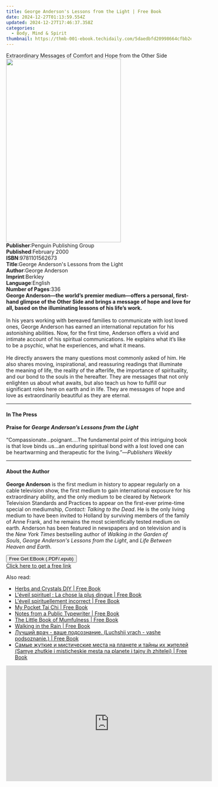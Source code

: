 ```yaml
---
title: George Anderson's Lessons from the Light | Free Book
date: 2024-12-27T01:13:59.554Z
updated: 2024-12-27T17:46:37.358Z
categories:
  - Body, Mind & Spirit
thumbnail: https://thmb-001-ebook.techidaily.com/5daedbfd20998664cfbb2e18d149d77577f50c5579aaf087344665ea4b91fbee.jpg
---
```

<main id="book-container">
  <div class="flex flex-col">
    <div class="book-brief flex-1 py-6 px-4 sm:p-6 md:py-10 md:px-8">
      <!-- brief-->
      <div class="book-brief-main">
        Extraordinary Messages of Comfort and Hope from the Other Side
      </div>
    </div>
    <div
      class="book-meta-info flex-1 grid gap-4 col-start-1 col-end-3 row-start-1 sm:mb-6 sm:grid-cols-4 lg:gap-6 lg:col-start-2 lg:row-end-6 lg:row-span-6 lg:mb-0"
    >
      <div
        class="book-meta-info-left place-content-center mt-4 p-4 text-sm leading-6 col-start-2 col-span-2 dark:text-slate-400"
      >
        <img
          class="w-full h-500 object-cover rounded-lg sm:h-255 sm:col-span-2 lg:col-span-full"
          src="https://img-001-ebook.techidaily.com/98eaa81b40647d64d16e4a130a6f58e5dcd47073ae132ff3e19fc56026490b07.jpg"
          alt=""
          width="312"
          height="500"
        />
      </div>
      <div
        class="book-meta-info-right mt-2 col-start-1 row-start-2 col-span-3 self-center"
      >
        <!-- meta data  -->
        <div class="flex flex-col px-4 md:px-8">
          <div class="flex-1">
            <strong>Publisher</strong>:<span class="px-2"
              >Penguin Publishing Group</span
            >
          </div>
          <div class="flex-1">
            <strong>Published</strong>:<span class="px-2">February 2000</span>
          </div>
          <div class="flex-1">
            <strong>ISBN</strong>:<span class="px-2">9781101562673</span>
          </div>
          <div class="flex-1">
            <strong>Title</strong>:<span class="px-2"
              >George Anderson&#39;s Lessons from the Light</span
            >
          </div>
          <div class="flex-1">
            <strong>Author</strong>:<span class="px-2">George Anderson</span>
          </div>
          <div class="flex-1">
            <strong>Imprint</strong>:<span class="px-2">Berkley</span>
          </div>
          <div class="flex-1">
            <strong>Language</strong>:<span class="px-2">English</span>
          </div>
          <div class="flex-1">
            <strong>Number of Pages</strong>:<span class="px-2">336</span>
          </div>
        </div>
      </div>
    </div>
    <div class="book-description flex-1 py-6 px-4 sm:p-6 md:py-10 md:px-8">
      <div class="book-description-main">
        <div accordion-content="" id="description">
          <b
            >George Anderson—the world’s premier medium—offers a personal,
            first-hand glimpse of the Other Side and brings a message of hope
            and love for all, based on the illuminating lessons of his life’s
            work.</b
          ><br /><br />In his years working with bereaved families to
          communicate with lost loved ones, George Anderson has earned an
          international reputation for his astonishing abilities.&nbsp;Now, for
          the first time,&nbsp;Anderson offers a vivid and intimate account of
          his spiritual communications. He explains what it’s like to be a
          psychic, what he experiences, and what it means. <br /><br />He
          directly answers the many questions most commonly asked of him. He
          also shares moving, inspirational, and reassuring readings that
          illuminate the meaning of life, the reality of the afterlife, the
          importance of spirituality, and our bond to the souls in the
          hereafter. They are messages that not only enlighten us about what
          awaits, but also teach us how to fulfill our significant roles here on
          earth and in life. They are messages of hope and love as
          extraordinarily beautiful as they are eternal.
        </div>
        <div class="accordion-fader"></div>
      </div>
    </div>
    <div class="book-excerpts flex-1 py-6 px-4 sm:p-6 md:py-10 md:px-8">
      <!-- excerpts-->
      <div class="book-excerpts-main">
        <hr />
        <h4 class="placeholder placeholder-heading">
          <span>In The Press</span>
        </h4>
        <p>
          <b>Praise for <i>George Anderson’s Lessons from the Light</i></b
          ><br /><br />“Compassionate...poignant....The fundamental point of
          this intriguing book is that love binds us...an enduring spiritual
          bond with a lost loved one can be heartwarming and therapeutic for the
          living.”—<i>Publishers Weekly</i>
        </p>
      </div>
    </div>
    <div class="book-about-author flex-1 py-6 px-4 sm:p-6 md:py-10 md:px-8">
      <!-- about author-->
      <div class="book-main-author-main">
        <hr />
        <h4 class="placeholder placeholder-heading">
          <span>About the Author</span>
        </h4>
        <p>
          <b>George Anderson</b> is the first medium in history to appear
          regularly on a cable television show, the first medium to gain
          international exposure for his extraordinary ability, and the only
          medium to be cleared by Network Television Standards and Practices to
          appear on the first-ever prime-time special on mediumship,&nbsp;<i
            >Contact: Talking to the Dead</i
          >. He is the only living medium to have been invited to Holland by
          surviving members of the family of Anne Frank, and he remains the most
          scientifically tested medium on earth. Anderson has been featured in
          newspapers and on television and is the&nbsp;<i>New York Times</i
          >&nbsp;bestselling author of&nbsp;<i>Walking in the Garden of Souls</i
          >,&nbsp;<i>George Anderson's Lessons from the Light</i>, and
          <i>Life Between Heaven and Earth</i>.
        </p>
      </div>
    </div>
    <div class="book-free-get flex-1 py-6 px-4 sm:p-6 md:py-10 md:px-8">
      <button
        id="btn-free-get"
        class="bg-blue-500 hover:bg-blue-700 text-white font-bold py-2 px-4 rounded"
      >
        Free Get EBook (.PDF/.epub)
      </button>
      <div id="countdown-display" class="px-2 text-lg mt-2"></div>
      <a
        id="free-link"
        class="hidden bg-blue-500 hover:bg-blue-700 text-white font-bold py-2 px-4 rounded"
        href="https://www.ebooks.com/en-us/book/746987/george-anderson-s-lessons-from-the-light/george-anderson/"
        target="_blank"
        >Click here to get a free link</a
      >
    </div>
    <script>
      let countdownTime = 0;
      let countdownInterval = null;
      document
        .getElementById('btn-free-get')
        .addEventListener('click', startCountdown);
      function startCountdown() {
        countdownTime = new Date().getTime() + 60000 * 3;
        countdownInterval = setInterval(updateCountdown, 1000);
        document.getElementById('btn-free-get').disabled = true;
        document
          .getElementById('btn-free-get')
          .classList.add('bg-gray-500', 'cursor-not-allowed');
      }
      function updateCountdown() {
        let currentTime = new Date().getTime();
        let timeLeft = countdownTime - currentTime;
        let secondsLeft = Math.floor(timeLeft / 1000);
        document.getElementById('countdown-display').innerHTML =
          `Remaining time: ${secondsLeft} seconds.`;
        if (secondsLeft <= 0) {
          clearInterval(countdownInterval);
          document.getElementById('btn-free-get').classList.add('hidden');
          document.getElementById('free-link').classList.remove('hidden');
          document.getElementById('countdown-display').innerHTML = '';
        }
      }
    </script>
  </div>
</main>

<ins class="adsbygoogle"
      style="display:block"
      data-ad-client="ca-pub-7571918770474297"
      data-ad-slot="8358498916"
      data-ad-format="auto"
      data-full-width-responsive="true"></ins>
    

<span class="atpl-alsoreadstyle">Also read:</span>
<div><ul>
<li><a href="https://novels-ebooks.techidaily.com/95871155-9781624145209-herbs-and-crystals-diy/"><u>Herbs and Crystals DIY | Free Book</u></a></li>
<li><a href="https://novels-ebooks.techidaily.com/95876019-9781507192597-leveil-spirituel-la-chose-la-plus-dingue/"><u>L'éveil spirituel : La chose la plus dingue | Free Book</u></a></li>
<li><a href="https://novels-ebooks.techidaily.com/95875991-9781507192658-leveil-spirituellement-incorrect/"><u>L'éveil spirituellement incorrect | Free Book</u></a></li>
<li><a href="https://novels-ebooks.techidaily.com/95873579-9781507207253-my-pocket-tai-chi/"><u>My Pocket Tai Chi | Free Book</u></a></li>
<li><a href="https://novels-ebooks.techidaily.com/95870914-9781538729106-notes-from-a-public-typewriter/"><u>Notes from a Public Typewriter | Free Book</u></a></li>
<li><a href="https://novels-ebooks.techidaily.com/95870916-9781846015694-the-little-book-of-mumfulness/"><u>The Little Book of Mumfulness | Free Book</u></a></li>
<li><a href="https://novels-ebooks.techidaily.com/95870935-9781912023400-walking-in-the-rain/"><u>Walking in the Rain | Free Book</u></a></li>
<li><a href="https://novels-ebooks.techidaily.com/95873744-9786171235502-luchshij-vrach-vashe-podsoznanie-luchshij-vrach-vashe-podsoznanie/"><u>Лучший врач - ваше подсознание. (Luchshij vrach - vashe podsoznanie.) | Free Book</u></a></li>
<li><a href="https://novels-ebooks.techidaily.com/95873747-9786171235656-samye-zhutkie-i-misticheskie-mesta-na-planete-i-tajny-ih-zhitelej-samye-zhutkie-i-misticheskie-mesta-na-planete-i-tajny-ih-zhitelej/"><u>Самые жуткие и мистические места на планете и тайны их жителей (Samye zhutkie i misticheskie mesta na planete i tajny ih zhitelej) | Free Book</u></a></li>
</ul></div>

<!-- affiliate ads begin -->
<iframe width="560" height="315" src="https://www.youtube.com/embed/tPgf_wSdhS8?si=BHoH1ryaxmwk-8FV" title="YouTube video player" frameborder="0" allow="accelerometer; autoplay; clipboard-write; encrypted-media; gyroscope; picture-in-picture; web-share" referrerpolicy="strict-origin-when-cross-origin" allowfullscreen></iframe>
<!-- affiliate ads end -->

